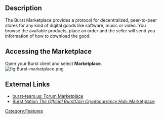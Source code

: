 <languages/>

<translate>

Description
-----------

The Burst Marketplace provides a protocol for decentralized, peer-to-peer stores for any kind of digital goods like software, music or video. You browse the available products, place an order and the seller will send you information of how to download the good. </translate>

Accessing the Marketplace
-------------------------

Open your Burst client and select **Marketplace**.
![](Burst-marketplace.png "fig:Burst-marketplace.png")

External Links
--------------

-   [burst-team.us: Forum Marketplace](https://forums.burst-team.us/category/14/marketplace/)
-   [Burst Nation *The Official BurstCoin Cryptocurrency Hub*: Marketplace](https://www.burstnation.com/wbb/index.php?board/12-marketplace/)

<Category:Features>
